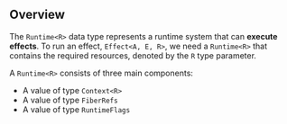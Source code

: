 ## Overview

The `Runtime<R>` data type represents a runtime system that can **execute effects**. To run an effect, `Effect<A, E, R>`, we need a `Runtime<R>` that contains the required resources, denoted by the `R` type parameter.

A `Runtime<R>` consists of three main components:

- A value of type `Context<R>`
- A value of type `FiberRefs`
- A value of type `RuntimeFlags`
